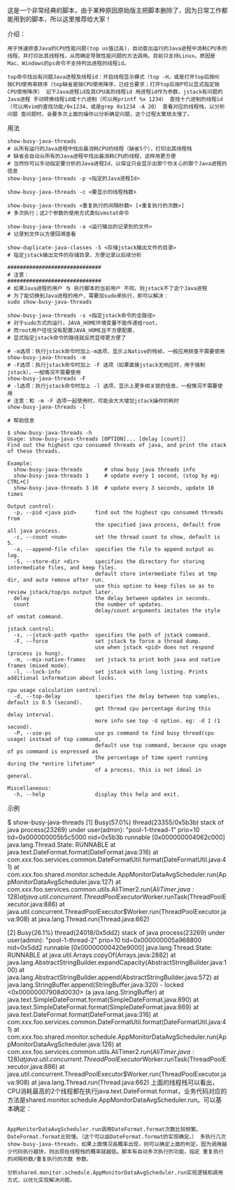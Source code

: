 这是一个非常经典的脚本，由于某种原因原始版主把脚本删除了，因为日常工作都能用到的脚本，所以这里推荐给大家！

介绍：

    用于快速排查Java的CPU性能问题(top us值过高)，自动查出运行的Java进程中消耗CPU多的线程，并打印出其线程栈，从而确定导致性能问题的方法调用。目前只支持Linux。原因是Mac、Windows的ps命令不支持列出进程的线程id。

    top命令找出有问题Java进程及线程id：开启线程显示模式（top -H，或是打开top后按H） 按CPU使用率排序（top缺省是按CPU使用降序，已经合要求；打开top后按P可以显式指定按CPU使用降序） 记下Java进程id及其CPU高的线程id 用进程id作为参数，jstack有问题的Java进程 手动转换线程id成十六进制（可以用printf %x 1234） 查找十六进制的线程id（可以用vim的查找功能/0x1234，或是grep 0x1234 -A 20） 查看对应的线程栈，以分析问题 查问题时，会要多次上面的操作以分析确定问题，这个过程太繁琐太慢了。

用法
```
show-busy-java-threads
# 从所有运行的Java进程中找出最消耗CPU的线程（缺省5个），打印出其线程栈
# 缺省会自动从所有的Java进程中找出最消耗CPU的线程，这样用更方便
# 当然你可以手动指定要分析的Java进程Id，以保证只会显示出那个你关心的那个Java进程的信息
show-busy-java-threads -p <指定的Java进程Id>
 
show-busy-java-threads -c <要显示的线程栈数>
 
show-busy-java-threads <重复执行的间隔秒数> [<重复执行的次数>]
# 多次执行；这2个参数的使用方式类似vmstat命令
 
show-busy-java-threads -a <运行输出的记录到的文件>
# 记录到文件以方便回溯查看
 
show-duplicate-java-classes -S <存储jstack输出文件的目录>
# 指定jstack输出文件的存储目录，方便记录以后续分析
 
##############################
# 注意：
##############################
# 如果Java进程的用户 与 执行脚本的当前用户 不同，则jstack不了这个Java进程
# 为了能切换到Java进程的用户，需要加sudo来执行，即可以解决：
sudo show-busy-java-threads
 
show-busy-java-threads -s <指定jstack命令的全路径>
# 对于sudo方式的运行，JAVA_HOME环境变量不能传递给root，
# 而root用户往往没有配置JAVA_HOME且不方便配置，
# 显式指定jstack命令的路径就反而显得更方便了

# -m选项：执行jstack命令时加上-m选项，显示上Native的栈帧，一般应用排查不需要使用
show-busy-java-threads -m
# -F选项：执行jstack命令时加上 -F 选项（如果直接jstack无响应时，用于强制jstack），一般情况不需要使用
show-busy-java-threads -F
# -l选项：执行jstack命令时加上 -l 选项，显示上更多相关锁的信息，一般情况不需要使用
# 注意：和 -m -F 选项一起使用时，可能会大大增加jstack操作的耗时
show-busy-java-threads -l
 
# 帮助信息

$ show-busy-java-threads -h
Usage: show-busy-java-threads [OPTION]... [delay [count]]
Find out the highest cpu consumed threads of java, and print the stack of these threads.
 
Example:
  show-busy-java-threads       # show busy java threads info
  show-busy-java-threads 1     # update every 1 second, (stop by eg: CTRL+C)
  show-busy-java-threads 3 10  # update every 3 seconds, update 10 times
 
Output control:
  -p, --pid <java pid>      find out the highest cpu consumed threads from
                            the specified java process, default from all java process.
  -c, --count <num>         set the thread count to show, default is 5.
  -a, --append-file <file>  specifies the file to append output as log.
  -S, --store-dir <dir>     specifies the directory for storing intermediate files, and keep files.
                            default store intermediate files at tmp dir, and auto remove after run.
                            use this option to keep files so as to review jstack/top/ps output later.
  delay                     the delay between updates in seconds.
  count                     the number of updates.
                            delay/count arguments imitates the style of vmstat command.
 
jstack control:
  -s, --jstack-path <path>  specifies the path of jstack command.
  -F, --force               set jstack to force a thread dump.
                            use when jstack <pid> does not respond (process is hung).
  -m, --mix-native-frames   set jstack to print both java and native frames (mixed mode).
  -l, --lock-info           set jstack with long listing. Prints additional information about locks.
 
cpu usage calculation control:
  -d, --top-delay           specifies the delay between top samples, default is 0.5 (second).
                            get thread cpu percentage during this delay interval.
                            more info see top -d option. eg: -d 1 (1 second).
  -P, --use-ps              use ps command to find busy thread(cpu usage) instead of top command,
                            default use top command, because cpu usage of ps command is expressed as
                            the percentage of time spent running during the *entire lifetime*
                            of a process, this is not ideal in general.
 
Miscellaneous:
  -h, --help                display this help and exit.
```
示例

$ show-busy-java-threads
[1] Busy(57.0%) thread(23355/0x5b3b) stack of java process(23269) under user(admin):
"pool-1-thread-1" prio=10 tid=0x000000005b5c5000 nid=0x5b3b runnable [0x000000004062c000]
   java.lang.Thread.State: RUNNABLE
    at java.text.DateFormat.format(DateFormat.java:316)
    at com.xxx.foo.services.common.DateFormatUtil.format(DateFormatUtil.java:41)
    at com.xxx.foo.shared.monitor.schedule.AppMonitorDataAvgScheduler.run(AppMonitorDataAvgScheduler.java:127)
    at com.xxx.foo.services.common.utils.AliTimer$2.run(AliTimer.java:128)
    at java.util.concurrent.ThreadPoolExecutor$Worker.runTask(ThreadPoolExecutor.java:886)
    at java.util.concurrent.ThreadPoolExecutor$Worker.run(ThreadPoolExecutor.java:908)
    at java.lang.Thread.run(Thread.java:662)
 
[2] Busy(26.1%) thread(24018/0x5dd2) stack of java process(23269) under user(admin):
"pool-1-thread-2" prio=10 tid=0x000000005a968800 nid=0x5dd2 runnable [0x00000000420e9000]
   java.lang.Thread.State: RUNNABLE
    at java.util.Arrays.copyOf(Arrays.java:2882)
    at java.lang.AbstractStringBuilder.expandCapacity(AbstractStringBuilder.java:100)
    at java.lang.AbstractStringBuilder.append(AbstractStringBuilder.java:572)
    at java.lang.StringBuffer.append(StringBuffer.java:320)
    - locked <0x00000007908d0030> (a java.lang.StringBuffer)
    at java.text.SimpleDateFormat.format(SimpleDateFormat.java:890)
    at java.text.SimpleDateFormat.format(SimpleDateFormat.java:869)
    at java.text.DateFormat.format(DateFormat.java:316)
    at com.xxx.foo.services.common.DateFormatUtil.format(DateFormatUtil.java:41)
    at com.xxx.foo.shared.monitor.schedule.AppMonitorDataAvgScheduler.run(AppMonitorDataAvgScheduler.java:126)
    at com.xxx.foo.services.common.utils.AliTimer$2.run(AliTimer.java:128)
    at java.util.concurrent.ThreadPoolExecutor$Worker.runTask(ThreadPoolExecutor.java:886)
    at java.util.concurrent.ThreadPoolExecutor$Worker.run(ThreadPoolExecutor.java:908)
    at java.lang.Thread.run(Thread.java:662)
上面的线程栈可以看出，CPU消耗最高的2个线程都在执行java.text.DateFormat.format，业务代码对应的方法是shared.monitor.schedule.AppMonitorDataAvgScheduler.run。可以基本确定：
```

AppMonitorDataAvgScheduler.run调用DateFormat.format次数比较频繁。DateFormat.format比较慢。（这个可以由DateFormat.format的实现确定。） 多执行几次show-busy-java-threads，如果上面情况高概率出现，则可以确定上面的判定。因为调用越少代码执行越快，则出现在线程栈的概率就越低。脚本有自动多次执行的功能，指定 重复执行的间隔秒数/重复执行的次数 参数。

分析shared.monitor.schedule.AppMonitorDataAvgScheduler.run实现逻辑和调用方式，以优化实现解决问题。
